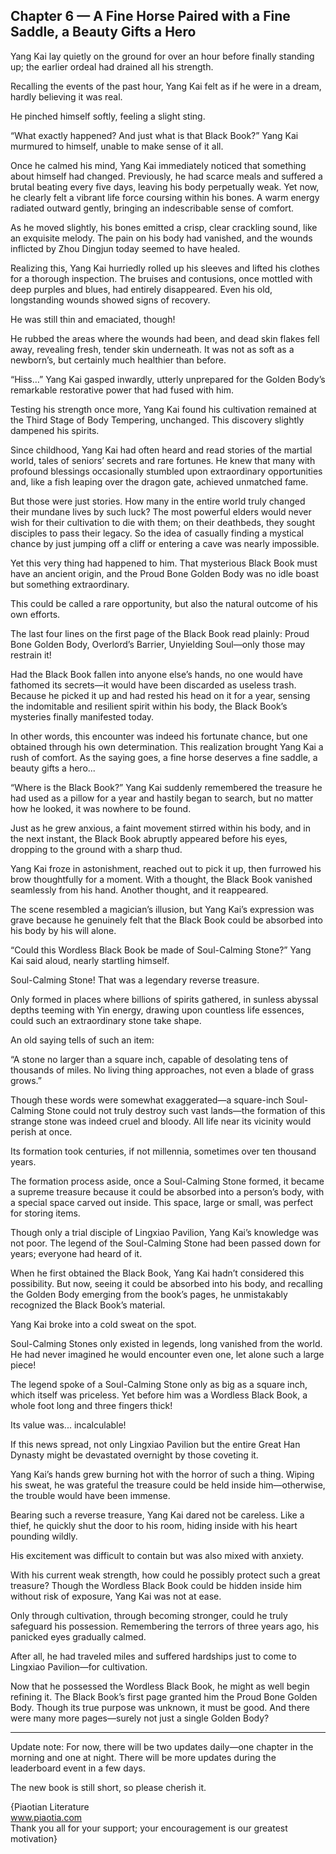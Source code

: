 ## Chapter 6 — A Fine Horse Paired with a Fine Saddle, a Beauty Gifts a Hero

Yang Kai lay quietly on the ground for over an hour before finally standing up; the earlier ordeal had drained all his strength.

Recalling the events of the past hour, Yang Kai felt as if he were in a dream, hardly believing it was real.

He pinched himself softly, feeling a slight sting.

“What exactly happened? And just what is that Black Book?” Yang Kai murmured to himself, unable to make sense of it all.

Once he calmed his mind, Yang Kai immediately noticed that something about himself had changed. Previously, he had scarce meals and suffered a brutal beating every five days, leaving his body perpetually weak. Yet now, he clearly felt a vibrant life force coursing within his bones. A warm energy radiated outward gently, bringing an indescribable sense of comfort.

As he moved slightly, his bones emitted a crisp, clear crackling sound, like an exquisite melody. The pain on his body had vanished, and the wounds inflicted by Zhou Dingjun today seemed to have healed.

Realizing this, Yang Kai hurriedly rolled up his sleeves and lifted his clothes for a thorough inspection. The bruises and contusions, once mottled with deep purples and blues, had entirely disappeared. Even his old, longstanding wounds showed signs of recovery.

He was still thin and emaciated, though!

He rubbed the areas where the wounds had been, and dead skin flakes fell away, revealing fresh, tender skin underneath. It was not as soft as a newborn’s, but certainly much healthier than before.

“Hiss…” Yang Kai gasped inwardly, utterly unprepared for the Golden Body’s remarkable restorative power that had fused with him.

Testing his strength once more, Yang Kai found his cultivation remained at the Third Stage of Body Tempering, unchanged. This discovery slightly dampened his spirits.

Since childhood, Yang Kai had often heard and read stories of the martial world, tales of seniors’ secrets and rare fortunes. He knew that many with profound blessings occasionally stumbled upon extraordinary opportunities and, like a fish leaping over the dragon gate, achieved unmatched fame.

But those were just stories. How many in the entire world truly changed their mundane lives by such luck? The most powerful elders would never wish for their cultivation to die with them; on their deathbeds, they sought disciples to pass their legacy. So the idea of casually finding a mystical chance by just jumping off a cliff or entering a cave was nearly impossible.

Yet this very thing had happened to him. That mysterious Black Book must have an ancient origin, and the Proud Bone Golden Body was no idle boast but something extraordinary.

This could be called a rare opportunity, but also the natural outcome of his own efforts.

The last four lines on the first page of the Black Book read plainly: Proud Bone Golden Body, Overlord’s Barrier, Unyielding Soul—only those may restrain it!

Had the Black Book fallen into anyone else’s hands, no one would have fathomed its secrets—it would have been discarded as useless trash. Because he picked it up and had rested his head on it for a year, sensing the indomitable and resilient spirit within his body, the Black Book’s mysteries finally manifested today.

In other words, this encounter was indeed his fortunate chance, but one obtained through his own determination. This realization brought Yang Kai a rush of comfort. As the saying goes, a fine horse deserves a fine saddle, a beauty gifts a hero...

“Where is the Black Book?” Yang Kai suddenly remembered the treasure he had used as a pillow for a year and hastily began to search, but no matter how he looked, it was nowhere to be found.

Just as he grew anxious, a faint movement stirred within his body, and in the next instant, the Black Book abruptly appeared before his eyes, dropping to the ground with a sharp thud.

Yang Kai froze in astonishment, reached out to pick it up, then furrowed his brow thoughtfully for a moment. With a thought, the Black Book vanished seamlessly from his hand. Another thought, and it reappeared.

The scene resembled a magician’s illusion, but Yang Kai’s expression was grave because he genuinely felt that the Black Book could be absorbed into his body by his will alone.

“Could this Wordless Black Book be made of Soul-Calming Stone?” Yang Kai said aloud, nearly startling himself.

Soul-Calming Stone! That was a legendary reverse treasure.

Only formed in places where billions of spirits gathered, in sunless abyssal depths teeming with Yin energy, drawing upon countless life essences, could such an extraordinary stone take shape.

An old saying tells of such an item:

“A stone no larger than a square inch, capable of desolating tens of thousands of miles. No living thing approaches, not even a blade of grass grows.”

Though these words were somewhat exaggerated—a square-inch Soul-Calming Stone could not truly destroy such vast lands—the formation of this strange stone was indeed cruel and bloody. All life near its vicinity would perish at once.

Its formation took centuries, if not millennia, sometimes over ten thousand years.

The formation process aside, once a Soul-Calming Stone formed, it became a supreme treasure because it could be absorbed into a person’s body, with a special space carved out inside. This space, large or small, was perfect for storing items.

Though only a trial disciple of Lingxiao Pavilion, Yang Kai’s knowledge was not poor. The legend of the Soul-Calming Stone had been passed down for years; everyone had heard of it.

When he first obtained the Black Book, Yang Kai hadn’t considered this possibility. But now, seeing it could be absorbed into his body, and recalling the Golden Body emerging from the book’s pages, he unmistakably recognized the Black Book’s material.

Yang Kai broke into a cold sweat on the spot.

Soul-Calming Stones only existed in legends, long vanished from the world. He had never imagined he would encounter even one, let alone such a large piece!

The legend spoke of a Soul-Calming Stone only as big as a square inch, which itself was priceless. Yet before him was a Wordless Black Book, a whole foot long and three fingers thick!

Its value was... incalculable!

If this news spread, not only Lingxiao Pavilion but the entire Great Han Dynasty might be devastated overnight by those coveting it.

Yang Kai’s hands grew burning hot with the horror of such a thing. Wiping his sweat, he was grateful the treasure could be held inside him—otherwise, the trouble would have been immense.

Bearing such a reverse treasure, Yang Kai dared not be careless. Like a thief, he quickly shut the door to his room, hiding inside with his heart pounding wildly.

His excitement was difficult to contain but was also mixed with anxiety.

With his current weak strength, how could he possibly protect such a great treasure? Though the Wordless Black Book could be hidden inside him without risk of exposure, Yang Kai was not at ease.

Only through cultivation, through becoming stronger, could he truly safeguard his possession. Remembering the terrors of three years ago, his panicked eyes gradually calmed.

After all, he had traveled miles and suffered hardships just to come to Lingxiao Pavilion—for cultivation.

Now that he possessed the Wordless Black Book, he might as well begin refining it. The Black Book’s first page granted him the Proud Bone Golden Body. Though its true purpose was unknown, it must be good. And there were many more pages—surely not just a single Golden Body?

*****

Update note: For now, there will be two updates daily—one chapter in the morning and one at night. There will be more updates during the leaderboard event in a few days.

The new book is still short, so please cherish it.

{Piaotian Literature  
www.piaotia.com  
Thank you all for your support; your encouragement is our greatest motivation}